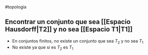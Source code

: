#topología 

## Encontrar un conjunto que sea [[Espacio Hausdorff|T2]] y no sea [[Espacio T1|T1]]

- En conjuntos finitos, no existe un conjunto que sea $T_2$ y no sea $T_1$
- No existe ya que si es $T_2$ es $T_1$
